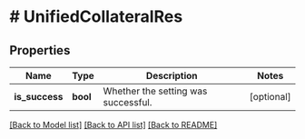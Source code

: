 # # UnifiedCollateralRes

## Properties

Name | Type | Description | Notes
------------ | ------------- | ------------- | -------------
**is_success** | **bool** | Whether the setting was successful. | [optional] 

[[Back to Model list]](../../README.md#documentation-for-models) [[Back to API list]](../../README.md#documentation-for-api-endpoints) [[Back to README]](../../README.md)
